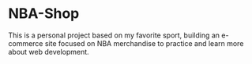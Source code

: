 # NBA-Shop
This is a personal project based on my favorite sport, building an e-commerce site focused on NBA merchandise to practice and learn more about web development.
